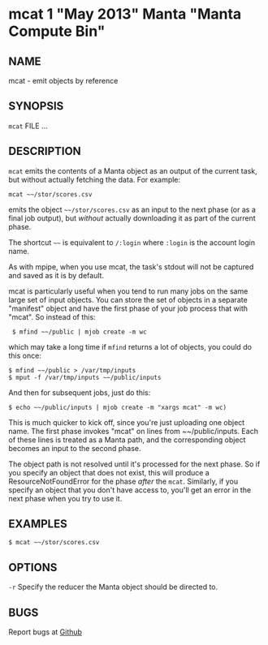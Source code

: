 mcat 1 "May 2013" Manta "Manta Compute Bin"
============================================

NAME
----

mcat - emit objects by reference

SYNOPSIS
--------

`mcat` FILE ...

DESCRIPTION
-----------

`mcat` emits the contents of a Manta object as an output of the current task,
but without actually fetching the data.  For example:

    mcat ~~/stor/scores.csv

emits the object `~~/stor/scores.csv` as an input to the next phase
(or as a final job output), but *without* actually downloading it as part of the
current phase.

The shortcut `~~` is equivalent to `/:login`
where `:login` is the account login name.

As with mpipe, when you use mcat, the task's stdout will not be captured and
saved as it is by default.

mcat is particularly useful when you tend to run many jobs on the same large set
of input objects.  You can store the set of objects in a separate "manifest"
object and have the first phase of your job process that with "mcat".  So
instead of this:

     $ mfind ~~/public | mjob create -m wc

which may take a long time if `mfind` returns a lot of objects, you could do
this once:

    $ mfind ~~/public > /var/tmp/inputs
    $ mput -f /var/tmp/inputs ~~/public/inputs

And then for subsequent jobs, just do this:

    $ echo ~~/public/inputs | mjob create -m "xargs mcat" -m wc)

This is much quicker to kick off, since you're just uploading one object name.
The first phase invokes "mcat" on lines from ~~/public/inputs.  Each
of these lines is treated as a Manta path, and the corresponding object becomes
an input to the second phase.

The object path is not resolved until it's processed for the next phase.  So if
you specify an object that does not exist, this will produce a
ResourceNotFoundError for the phase *after* the `mcat`.  Similarly, if you
specify an object that you don't have access to, you'll get an error in the next
phase when you try to use it.

EXAMPLES
--------

    $ mcat ~~/stor/scores.csv

OPTIONS
-------

`-r`
  Specify the reducer the Manta object should be directed to.

BUGS
----

Report bugs at [Github](https://github.com/TritonDataCenter/manta-compute-bin/issues)
